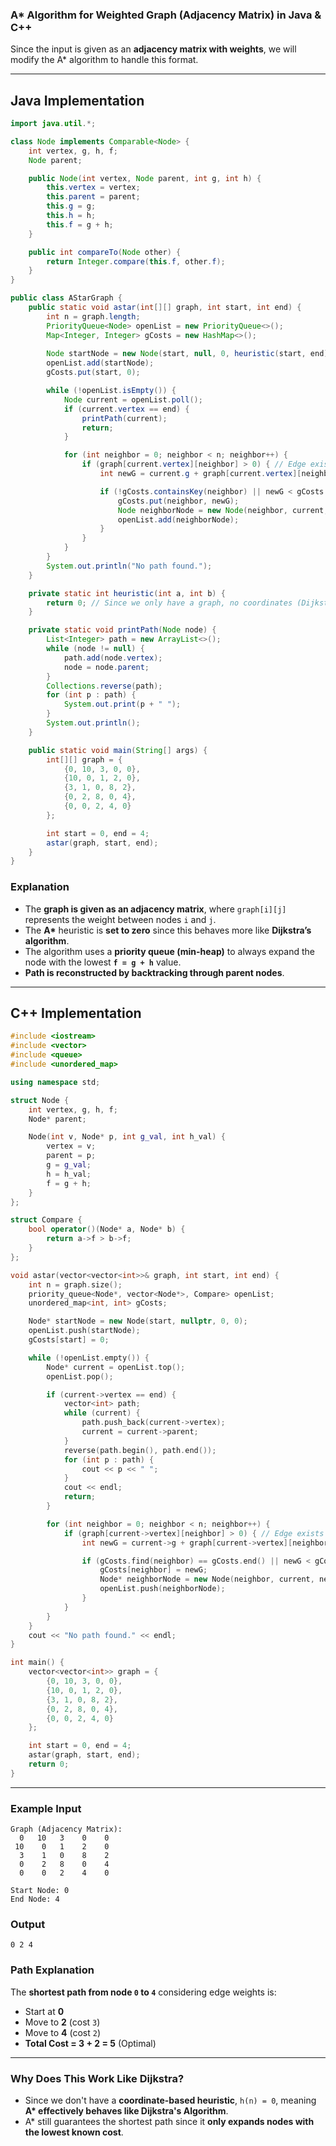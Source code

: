### **A\* Algorithm for Weighted Graph (Adjacency Matrix) in Java & C++**  
Since the input is given as an **adjacency matrix with weights**, we will modify the A\* algorithm to handle this format.

---

## **Java Implementation**
```java
import java.util.*;

class Node implements Comparable<Node> {
    int vertex, g, h, f;
    Node parent;

    public Node(int vertex, Node parent, int g, int h) {
        this.vertex = vertex;
        this.parent = parent;
        this.g = g;
        this.h = h;
        this.f = g + h;
    }

    public int compareTo(Node other) {
        return Integer.compare(this.f, other.f);
    }
}

public class AStarGraph {
    public static void astar(int[][] graph, int start, int end) {
        int n = graph.length;
        PriorityQueue<Node> openList = new PriorityQueue<>();
        Map<Integer, Integer> gCosts = new HashMap<>();
        
        Node startNode = new Node(start, null, 0, heuristic(start, end));
        openList.add(startNode);
        gCosts.put(start, 0);

        while (!openList.isEmpty()) {
            Node current = openList.poll();
            if (current.vertex == end) {
                printPath(current);
                return;
            }

            for (int neighbor = 0; neighbor < n; neighbor++) {
                if (graph[current.vertex][neighbor] > 0) { // Edge exists
                    int newG = current.g + graph[current.vertex][neighbor];

                    if (!gCosts.containsKey(neighbor) || newG < gCosts.get(neighbor)) {
                        gCosts.put(neighbor, newG);
                        Node neighborNode = new Node(neighbor, current, newG, heuristic(neighbor, end));
                        openList.add(neighborNode);
                    }
                }
            }
        }
        System.out.println("No path found.");
    }

    private static int heuristic(int a, int b) {
        return 0; // Since we only have a graph, no coordinates (Dijkstra-like behavior)
    }

    private static void printPath(Node node) {
        List<Integer> path = new ArrayList<>();
        while (node != null) {
            path.add(node.vertex);
            node = node.parent;
        }
        Collections.reverse(path);
        for (int p : path) {
            System.out.print(p + " ");
        }
        System.out.println();
    }

    public static void main(String[] args) {
        int[][] graph = {
            {0, 10, 3, 0, 0},
            {10, 0, 1, 2, 0},
            {3, 1, 0, 8, 2},
            {0, 2, 8, 0, 4},
            {0, 0, 2, 4, 0}
        };

        int start = 0, end = 4;
        astar(graph, start, end);
    }
}
```

### **Explanation**
- The **graph is given as an adjacency matrix**, where `graph[i][j]` represents the weight between nodes `i` and `j`.
- The **A\*** heuristic is **set to zero** since this behaves more like **Dijkstra’s algorithm**.
- The algorithm uses a **priority queue (min-heap)** to always expand the node with the lowest **`f = g + h`** value.
- **Path is reconstructed by backtracking through parent nodes**.

---

## **C++ Implementation**
```cpp
#include <iostream>
#include <vector>
#include <queue>
#include <unordered_map>

using namespace std;

struct Node {
    int vertex, g, h, f;
    Node* parent;

    Node(int v, Node* p, int g_val, int h_val) {
        vertex = v;
        parent = p;
        g = g_val;
        h = h_val;
        f = g + h;
    }
};

struct Compare {
    bool operator()(Node* a, Node* b) {
        return a->f > b->f;
    }
};

void astar(vector<vector<int>>& graph, int start, int end) {
    int n = graph.size();
    priority_queue<Node*, vector<Node*>, Compare> openList;
    unordered_map<int, int> gCosts;

    Node* startNode = new Node(start, nullptr, 0, 0);
    openList.push(startNode);
    gCosts[start] = 0;

    while (!openList.empty()) {
        Node* current = openList.top();
        openList.pop();

        if (current->vertex == end) {
            vector<int> path;
            while (current) {
                path.push_back(current->vertex);
                current = current->parent;
            }
            reverse(path.begin(), path.end());
            for (int p : path) {
                cout << p << " ";
            }
            cout << endl;
            return;
        }

        for (int neighbor = 0; neighbor < n; neighbor++) {
            if (graph[current->vertex][neighbor] > 0) { // Edge exists
                int newG = current->g + graph[current->vertex][neighbor];

                if (gCosts.find(neighbor) == gCosts.end() || newG < gCosts[neighbor]) {
                    gCosts[neighbor] = newG;
                    Node* neighborNode = new Node(neighbor, current, newG, 0);
                    openList.push(neighborNode);
                }
            }
        }
    }
    cout << "No path found." << endl;
}

int main() {
    vector<vector<int>> graph = {
        {0, 10, 3, 0, 0},
        {10, 0, 1, 2, 0},
        {3, 1, 0, 8, 2},
        {0, 2, 8, 0, 4},
        {0, 0, 2, 4, 0}
    };

    int start = 0, end = 4;
    astar(graph, start, end);
    return 0;
}
```

---

### **Example Input**
```plaintext
Graph (Adjacency Matrix):
  0   10   3    0    0
 10    0   1    2    0
  3    1   0    8    2
  0    2   8    0    4
  0    0   2    4    0

Start Node: 0
End Node: 4
```

### **Output**
```
0 2 4
```

### **Path Explanation**
The **shortest path from node `0` to `4`** considering edge weights is:
- Start at **0**
- Move to **2** (cost `3`)
- Move to **4** (cost `2`)
- **Total Cost = 3 + 2 = 5** (Optimal)

---

### **Why Does This Work Like Dijkstra?**
- Since we don't have a **coordinate-based heuristic**, `h(n) = 0`, meaning **A\* effectively behaves like Dijkstra's Algorithm**.
- A\* still guarantees the shortest path since it **only expands nodes with the lowest known cost**.